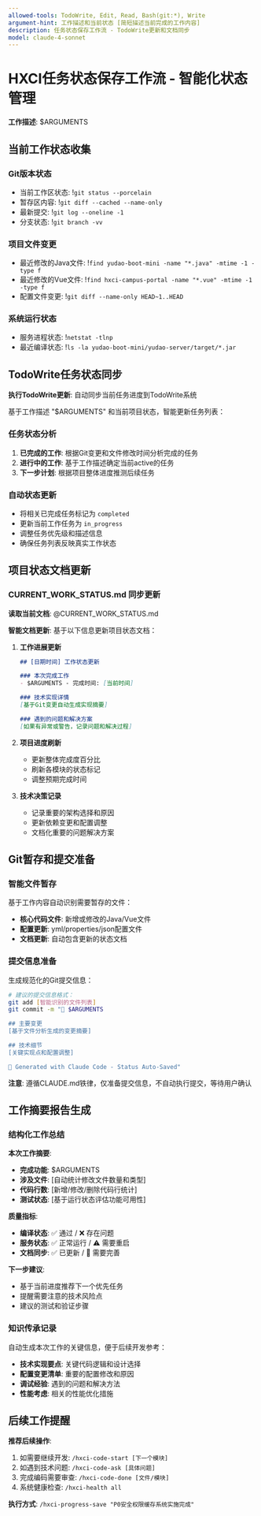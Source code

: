 ```yaml
---
allowed-tools: TodoWrite, Edit, Read, Bash(git:*), Write
argument-hint: 工作描述和当前状态 [简短描述当前完成的工作内容]
description: 任务状态保存工作流 - TodoWrite更新和文档同步
model: claude-4-sonnet
---
```


# HXCI任务状态保存工作流 - 智能化状态管理

**工作描述**: $ARGUMENTS

## 当前工作状态收集

### Git版本状态
- 当前工作区状态: !`git status --porcelain`
- 暂存区内容: !`git diff --cached --name-only`
- 最新提交: !`git log --oneline -1`
- 分支状态: !`git branch -vv`

### 项目文件变更
- 最近修改的Java文件: !`find yudao-boot-mini -name "*.java" -mtime -1 -type f`
- 最近修改的Vue文件: !`find hxci-campus-portal -name "*.vue" -mtime -1 -type f` 
- 配置文件变更: !`git diff --name-only HEAD~1..HEAD`

### 系统运行状态
- 服务进程状态: !`netstat -tlnp`
- 最近编译状态: !`ls -la yudao-boot-mini/yudao-server/target/*.jar`

## TodoWrite任务状态同步

**执行TodoWrite更新**: 自动同步当前任务进度到TodoWrite系统

基于工作描述 "$ARGUMENTS" 和当前项目状态，智能更新任务列表：

### 任务状态分析
1. **已完成的工作**: 根据Git变更和文件修改时间分析完成的任务
2. **进行中的工作**: 基于工作描述确定当前active的任务  
3. **下一步计划**: 根据项目整体进度推测后续任务

### 自动状态更新
- 将相关已完成任务标记为 `completed`
- 更新当前工作任务为 `in_progress` 
- 调整任务优先级和描述信息
- 确保任务列表反映真实工作状态

## 项目状态文档更新

### CURRENT_WORK_STATUS.md 同步更新

**读取当前文档**: @CURRENT_WORK_STATUS.md

**智能文档更新**: 基于以下信息更新项目状态文档：

1. **工作进展更新**
   ```markdown
   ## [日期时间] 工作状态更新
   
   ### 本次完成工作
   - $ARGUMENTS - 完成时间: [当前时间]
   
   ### 技术实现详情
   [基于Git变更自动生成实现摘要]
   
   ### 遇到的问题和解决方案
   [如果有异常或警告，记录问题和解决过程]
   ```

2. **项目进度刷新**
   - 更新整体完成度百分比
   - 刷新各模块的状态标记
   - 调整预期完成时间

3. **技术决策记录**
   - 记录重要的架构选择和原因
   - 更新依赖变更和配置调整
   - 文档化重要的问题解决方案

## Git暂存和提交准备

### 智能文件暂存
基于工作内容自动识别需要暂存的文件：

- **核心代码文件**: 新增或修改的Java/Vue文件
- **配置更新**: yml/properties/json配置文件  
- **文档更新**: 自动包含更新的状态文档

### 提交信息准备
生成规范化的Git提交信息：

```bash
# 建议的提交信息格式：
git add [智能识别的文件列表]
git commit -m "🔧 $ARGUMENTS

## 主要变更
[基于文件分析生成的变更摘要]

## 技术细节  
[关键实现点和配置调整]

🤖 Generated with Claude Code - Status Auto-Saved"
```

**注意**: 遵循CLAUDE.md铁律，仅准备提交信息，不自动执行提交，等待用户确认

## 工作摘要报告生成

### 结构化工作总结

**本次工作摘要**:
- **完成功能**: $ARGUMENTS
- **涉及文件**: [自动统计修改文件数量和类型]  
- **代码行数**: [新增/修改/删除代码行统计]
- **测试状态**: [基于运行状态评估功能可用性]

**质量指标**:
- **编译状态**: ✅ 通过 / ❌ 存在问题
- **服务状态**: ✅ 正常运行 / ⚠️ 需要重启  
- **文档同步**: ✅ 已更新 / 📝 需要完善

**下一步建议**:
- 基于当前进度推荐下一个优先任务
- 提醒需要注意的技术风险点
- 建议的测试和验证步骤

### 知识传承记录

自动生成本次工作的关键信息，便于后续开发参考：

- **技术实现要点**: 关键代码逻辑和设计选择
- **配置变更清单**: 重要的配置修改和原因
- **调试经验**: 遇到的问题和解决方法
- **性能考虑**: 相关的性能优化措施

## 后续工作提醒

**推荐后续操作**:
1. 如需要继续开发: `/hxci-code-start [下一个模块]`
2. 如遇到技术问题: `/hxci-code-ask [具体问题]` 
3. 完成编码需要审查: `/hxci-code-done [文件/模块]`
4. 系统健康检查: `/hxci-health all`

**执行方式**: `/hxci-progress-save "P0安全权限缓存系统实施完成"`